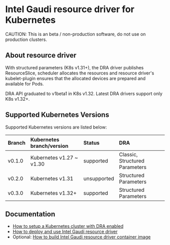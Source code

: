 # Intel Gaudi resource driver for Kubernetes

CAUTION: This is an beta / non-production software, do not use on production clusters.

## About resource driver

With structured parameters (K8s v1.31+), the DRA driver publishes ResourceSlice, scheduler allocates
the resources and resource driver's kubelet-plugin ensures that the allocated devices are prepared
and available for Pods.

DRA API graduated to v1beta1 in K8s v1.32. Latest DRA drivers support only K8s v1.32+.

## Supported Kubernetes Versions

Supported Kubernetes versions are listed below:

| Branch            | Kubernetes branch/version       | Status      | DRA                            |
|:------------------|:--------------------------------|:------------|:-------------------------------|
| v0.1.0            | Kubernetes v1.27 ~ v1.30        | supported   | Classic, Structured Parameters |
| v0.2.0            | Kubernetes v1.31                | unsupported | Structured Parameters          |
| v0.3.0            | Kubernetes v1.32+               | supported   | Structured Parameters          |

## Documentation

- [How to setup a Kubernetes cluster with DRA enabled](../CLUSTER_SETUP.md)
- [How to deploy and use Intel Gaudi resource driver](USAGE.md)
- Optional: [How to build Intel Gaudi resource driver container image](BUILD.md)

